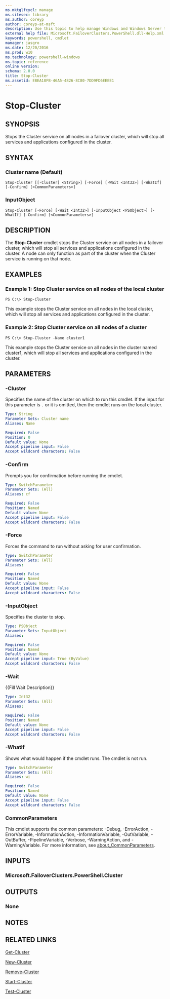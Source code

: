 ```yaml
---
ms.mktglfcycl: manage
ms.sitesec: library
ms.author: coreyp
author: coreyp-at-msft
description: Use this topic to help manage Windows and Windows Server technologies with Windows PowerShell.
external help file: Microsoft.FailoverClusters.PowerShell.dll-Help.xml
keywords: powershell, cmdlet
manager: jasgro
ms.date: 12/20/2016
ms.prod: w10
ms.technology: powershell-windows
ms.topic: reference
online version: 
schema: 2.0.0
title: Stop-Cluster
ms.assetid: EBEA18FB-46A5-4826-8C80-7DD9FD6EEEE1
---
```


# Stop-Cluster

## SYNOPSIS
Stops the Cluster service on all nodes in a failover cluster, which will stop all services and applications configured in the cluster.

## SYNTAX

### Cluster name (Default)
```
Stop-Cluster [[-Cluster] <String>] [-Force] [-Wait <Int32>] [-WhatIf] [-Confirm] [<CommonParameters>]
```

### InputObject
```
Stop-Cluster [-Force] [-Wait <Int32>] [-InputObject <PSObject>] [-WhatIf] [-Confirm] [<CommonParameters>]
```

## DESCRIPTION
The **Stop-Cluster** cmdlet stops the Cluster service on all nodes in a failover cluster, which will stop all services and applications configured in the cluster.
A node can only function as part of the cluster when the Cluster service is running on that node.

## EXAMPLES

### Example 1: Stop Cluster service on all nodes of the local cluster
```
PS C:\> Stop-Cluster
```

This example stops the Cluster service on all nodes in the local cluster, which will stop all services and applications configured in the cluster.

### Example 2: Stop Cluster service on all nodes of a cluster
```
PS C:\> Stop-Cluster -Name cluster1
```

This example stops the Cluster service on all nodes in the cluster named cluster1, which will stop all services and applications configured in the cluster.

## PARAMETERS

### -Cluster
Specifies the name of the cluster on which to run this cmdlet.
If the input for this parameter is `.` or it is omitted, then the cmdlet runs on the local cluster.

```yaml
Type: String
Parameter Sets: Cluster name
Aliases: Name

Required: False
Position: 0
Default value: None
Accept pipeline input: False
Accept wildcard characters: False
```

### -Confirm
Prompts you for confirmation before running the cmdlet.

```yaml
Type: SwitchParameter
Parameter Sets: (All)
Aliases: cf

Required: False
Position: Named
Default value: None
Accept pipeline input: False
Accept wildcard characters: False
```

### -Force
Forces the command to run without asking for user confirmation.

```yaml
Type: SwitchParameter
Parameter Sets: (All)
Aliases: 

Required: False
Position: Named
Default value: None
Accept pipeline input: False
Accept wildcard characters: False
```

### -InputObject
Specifies the cluster to stop.

```yaml
Type: PSObject
Parameter Sets: InputObject
Aliases: 

Required: False
Position: Named
Default value: None
Accept pipeline input: True (ByValue)
Accept wildcard characters: False
```

### -Wait
{{Fill Wait Description}}

```yaml
Type: Int32
Parameter Sets: (All)
Aliases: 

Required: False
Position: Named
Default value: None
Accept pipeline input: False
Accept wildcard characters: False
```

### -WhatIf
Shows what would happen if the cmdlet runs. The cmdlet is not run.

```yaml
Type: SwitchParameter
Parameter Sets: (All)
Aliases: wi

Required: False
Position: Named
Default value: None
Accept pipeline input: False
Accept wildcard characters: False
```

### CommonParameters
This cmdlet supports the common parameters: -Debug, -ErrorAction, -ErrorVariable, -InformationAction, -InformationVariable, -OutVariable, -OutBuffer, -PipelineVariable, -Verbose, -WarningAction, and -WarningVariable. For more information, see [about_CommonParameters](http://go.microsoft.com/fwlink/?LinkID=113216).

## INPUTS

### Microsoft.FailoverClusters.PowerShell.Cluster

## OUTPUTS

### None

## NOTES

## RELATED LINKS

[Get-Cluster](./get-cluster.md)

[New-Cluster](./new-cluster.md)

[Remove-Cluster](./remove-cluster.md)

[Start-Cluster](./start-cluster.md)

[Test-Cluster](./test-cluster.md)


